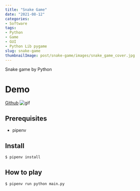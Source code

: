 ```yaml
---
title: "Snake Game"
date: "2021-08-12"
categories:
- Software
tags:
- Python
- Game
- GUI
- Python Lib pygame
slug: snake-game
thumbnailImage: post/snake-game/images/snake_game_cover.jpg
---
```


<!-- for peek -->
Snake game by Python 

<!--more-->
# Demo
[Github](https://github.com/armcortex/snake_game)
![gif](/post/snake-game/images/snake_game.gif)

## Prerequisites
- pipenv

## Install 
```bash
$ pipenv install
```

## How to play
``` bash
$ pipenv run python main.py
```
